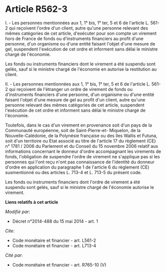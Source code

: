 # Article R562-3

I. - Les personnes mentionnées aux 1, 1° bis, 1° ter, 5 et 6 de l'article L. 561-2 qui reçoivent l'ordre d'un client, autre
qu'une personne relevant des mêmes catégories de cet article, d'exécuter pour son compte un virement hors de France de fonds
ou d'instruments financiers au profit d'une personne, d'un organisme ou d'une entité faisant l'objet d'une mesure de gel,
suspendent l'exécution de cet ordre et informent sans délai le ministre chargé de l'économie. 

Les fonds ou instruments financiers dont le virement a été suspendu sont gelés, sauf si le ministre chargé de l'économie en
autorise la restitution au client. 

II. - Les personnes mentionnées aux 1, 1° bis, 1° ter, 5 et 6 de l'article L. 561-2 qui reçoivent de l'étranger un ordre de
virement de fonds ou d'instruments financiers d'une personne, d'un organisme ou d'une entité faisant l'objet d'une mesure de
gel au profit d'un client, autre qu'une personne relevant des mêmes catégories de cet article, suspendent l'exécution de cet
ordre et informent sans délai le ministre chargé de l'économie. 

Toutefois, dans le cas d'un virement en provenance soit d'un pays de la Communauté européenne, soit de Saint-Pierre-et-
Miquelon, de la Nouvelle-Calédonie, de la Polynésie française ou des îles Wallis et Futuna, soit d'un territoire ou Etat
associé au titre de l'article 17 du règlement (CE) n° 1781 / 2006 du Parlement et du Conseil du 15 novembre 2006 relatif aux
informations concernant le donneur d'ordre accompagnant les virements de fonds, l'obligation de suspendre l'ordre de virement
ne s'applique pas si les personnes qui l'ont reçu n'ont pas connaissance de l'identité du donneur d'ordre en application du
paragraphe 1 de l'article 6 du règlement (CE) susmentionné ou des articles L. 713-4 et L. 713-5 du présent code. 

Les fonds ou instruments financiers dont l'ordre de virement a été suspendu sont gelés, sauf si le ministre chargé de
l'économie autorise le virement.

**Liens relatifs à cet article**

_Modifié par_:

  - Décret n°2014-488 du 15 mai 2014 - art. 1

_Cite_:

  - Code monétaire et financier - art. L561-2
  - Code monétaire et financier - art. L713-4

_Cité par_:

  - Code monétaire et financier - art. R765-10 (V)
